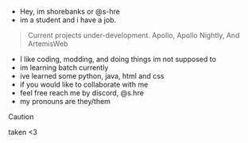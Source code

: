 - Hey, im shorebanks or @s-hre
- im a student and i have a job.
> Current projects under-development.
> Apollo, Apollo Nightly, And ArtemisWeb
- I like coding, modding, and doing things im not supposed to
- im learning batch currently
- ive learned some python, java, html and css
- if you would like to collaborate with me
- feel free reach me by discord, @s.hre
- my pronouns are they/them
> [!caution]
>  taken <3

<!---
s-hre/s-hre is a ✨ special ✨ repository because its `README.md` (this file) appears on your GitHub profile.
You can click the Preview link to take a look at your changes.
--->
